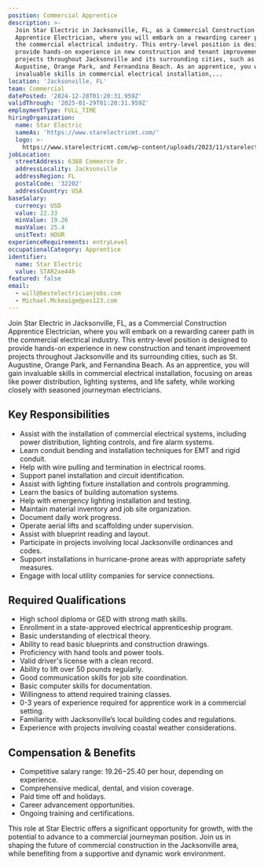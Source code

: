 ```yaml
---
position: Commercial Apprentice
description: >-
  Join Star Electric in Jacksonville, FL, as a Commercial Construction
  Apprentice Electrician, where you will embark on a rewarding career path in
  the commercial electrical industry. This entry-level position is designed to
  provide hands-on experience in new construction and tenant improvement
  projects throughout Jacksonville and its surrounding cities, such as St.
  Augustine, Orange Park, and Fernandina Beach. As an apprentice, you will gain
  invaluable skills in commercial electrical installation,...
location: 'Jacksonville, FL'
team: Commercial
datePosted: '2024-12-28T01:20:31.959Z'
validThrough: '2025-01-29T01:20:31.959Z'
employmentType: FULL_TIME
hiringOrganization:
  name: Star Electric
  sameAs: 'https://www.starelectricmt.com/'
  logo: >-
    https://www.starelectricmt.com/wp-content/uploads/2023/11/starelectric-favicon-black-and-white.svg
jobLocation:
  streetAddress: 6388 Commerce Dr.
  addressLocality: Jacksonville
  addressRegion: FL
  postalCode: '32202'
  addressCountry: USA
baseSalary:
  currency: USD
  value: 22.33
  minValue: 19.26
  maxValue: 25.4
  unitText: HOUR
experienceRequirements: entryLevel
occupationalCategory: Apprentice
identifier:
  name: Star Electric
  value: STAR2xe44h
featured: false
email:
  - will@bestelectricianjobs.com
  - Michael.Mckeaige@pes123.com
---
```




Join Star Electric in Jacksonville, FL, as a Commercial Construction Apprentice Electrician, where you will embark on a rewarding career path in the commercial electrical industry. This entry-level position is designed to provide hands-on experience in new construction and tenant improvement projects throughout Jacksonville and its surrounding cities, such as St. Augustine, Orange Park, and Fernandina Beach. As an apprentice, you will gain invaluable skills in commercial electrical installation, focusing on areas like power distribution, lighting systems, and life safety, while working closely with seasoned journeyman electricians.

## Key Responsibilities

- Assist with the installation of commercial electrical systems, including power distribution, lighting controls, and fire alarm systems.
- Learn conduit bending and installation techniques for EMT and rigid conduit.
- Help with wire pulling and termination in electrical rooms.
- Support panel installation and circuit identification.
- Assist with lighting fixture installation and controls programming.
- Learn the basics of building automation systems.
- Help with emergency lighting installation and testing.
- Maintain material inventory and job site organization.
- Document daily work progress.
- Operate aerial lifts and scaffolding under supervision.
- Assist with blueprint reading and layout.
- Participate in projects involving local Jacksonville ordinances and codes.
- Support installations in hurricane-prone areas with appropriate safety measures.
- Engage with local utility companies for service connections.

## Required Qualifications

- High school diploma or GED with strong math skills.
- Enrollment in a state-approved electrical apprenticeship program.
- Basic understanding of electrical theory.
- Ability to read basic blueprints and construction drawings.
- Proficiency with hand tools and power tools.
- Valid driver's license with a clean record.
- Ability to lift over 50 pounds regularly.
- Good communication skills for job site coordination.
- Basic computer skills for documentation.
- Willingness to attend required training classes.
- 0-3 years of experience required for apprentice work in a commercial setting.
- Familiarity with Jacksonville’s local building codes and regulations.
- Experience with projects involving coastal weather considerations.

## Compensation & Benefits

- Competitive salary range: $19.26-$25.40 per hour, depending on experience.
- Comprehensive medical, dental, and vision coverage.
- Paid time off and holidays.
- Career advancement opportunities.
- Ongoing training and certifications.

This role at Star Electric offers a significant opportunity for growth, with the potential to advance to a commercial journeyman position. Join us in shaping the future of commercial construction in the Jacksonville area, while benefiting from a supportive and dynamic work environment.